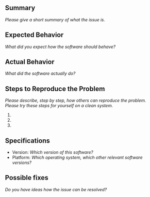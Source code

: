 ## Summary

*Please give a short summary of what the issue is.*

## Expected Behavior

*What did you expect how the software should behave?*

## Actual Behavior

*What did the software actually do?*

## Steps to Reproduce the Problem

*Please describe, step by step, how others can reproduce the problem.  Please try these steps for yourself on a clean system.*

1.
2.
3.

## Specifications

- Version: *Which version of this software?*
- Platform: *Which operating system, which other relevant software versions?*

## Possible fixes

*Do you have ideas how the issue can be resolved?*
